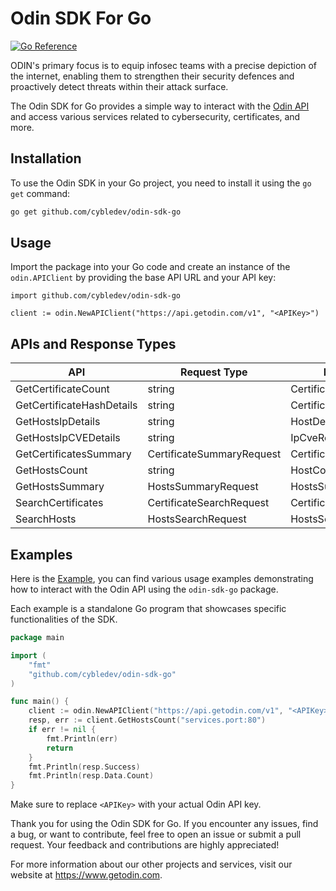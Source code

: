 # Odin SDK For Go

[![Go Reference](https://pkg.go.dev/badge/github.com/cybledev/odin-sdk-go.svg)](https://pkg.go.dev/github.com/cybledev/odin-sdk-go)

ODIN's primary focus is to equip infosec teams with a precise depiction of the internet, enabling them to strengthen their security defences and proactively detect threats within their attack surface.

The Odin SDK for Go provides a simple way to interact with the [Odin API](https://getodin.com/docs/api) and access various services related to cybersecurity, certificates, and more.

## Installation

To use the Odin SDK in your Go project, you need to install it using the `go get` command:

```bash
go get github.com/cybledev/odin-sdk-go
```

## Usage

Import the package into your Go code and create an instance of the `odin.APIClient` by providing the base API URL and your API key:
```golang
import github.com/cybledev/odin-sdk-go

client := odin.NewAPIClient("https://api.getodin.com/v1", "<APIKey>")
```

## APIs and Response Types

| API                       | Request Type              | Response Type              |
|---------------------------|---------------------------|----------------------------|
| GetCertificateCount       | string                    | CertificateCountResponse   |
| GetCertificateHashDetails | string                    | CertificateDetailsResponse |
| GetHostsIpDetails         | string                    | HostDetailsResponse        |
| GetHostsIpCVEDetails      | string                    | IpCveResponse              |
| GetCertificatesSummary    | CertificateSummaryRequest | CertificateSummaryResponse |
| GetHostsCount             | string                    | HostCountResponse          |
| GetHostsSummary           | HostsSummaryRequest       | HostsSummaryResponse       |
| SearchCertificates        | CertificateSearchRequest  | CertificateSearchResponse  |
| SearchHosts               | HostsSearchRequest        | HostsSearchResponse        |




## Examples

Here is the [Example](https://github.com/cybledev/odin-sdk-go/tree/main/examples), you can find various usage examples demonstrating how to interact with the Odin API using the `odin-sdk-go` package.

Each example is a standalone Go program that showcases specific functionalities of the SDK.

```go
package main

import (
	"fmt"
	"github.com/cybledev/odin-sdk-go"
)

func main() {
	client := odin.NewAPIClient("https://api.getodin.com/v1", "<APIKey>")
	resp, err := client.GetHostsCount("services.port:80")
	if err != nil {
		fmt.Println(err)
		return
	}
	fmt.Println(resp.Success)
	fmt.Println(resp.Data.Count)
}
```

Make sure to replace `<APIKey>` with your actual Odin API key. 


Thank you for using the Odin SDK for Go. If you encounter any issues, find a bug, or want to contribute, feel free to open an issue or submit a pull request. Your feedback and contributions are highly appreciated!

For more information about our other projects and services, visit our website at https://www.getodin.com.